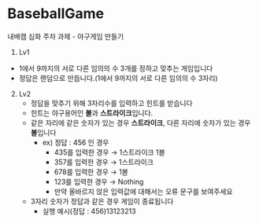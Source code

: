 # BaseballGame
내배캠 심화 주차 과제 - 야구게임 만들기

1. Lv1
  - 1에서 9까지의 서로 다른 임의의 수 3개를 정하고 맞추는 게임입니다
  - 정답은 랜덤으로 만듭니다.(1에서 9까지의 서로 다른 임의의 수 3자리)

2. Lv2
   - 정답을 맞추기 위해 3자리수를 입력하고 힌트를 받습니다
   - 힌트는 야구용어인 **볼**과 **스트라이크**입니다.
   - 같은 자리에 같은 숫자가 있는 경우 **스트라이크**, 다른 자리에 숫자가 있는 경우 **볼**입니다
      - ex) 정답 : 456 인 경우
        - 435를 입력한 경우 → 1스트라이크 1볼
        - 357를 입력한 경우 → 1스트라이크
        - 678를 입력한 경우 → 1볼
        - 123를 입력한 경우 → Nothing
        - 만약 올바르지 않은 입력값에 대해서는 오류 문구를 보여주세요
   - 3자리 숫자가 정답과 같은 경우 게임이 종료됩니다
        - 실행 예시(정답 : 456)13123213
